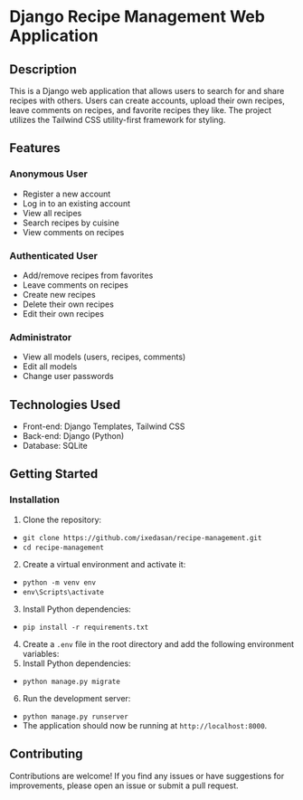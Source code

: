 # Django Recipe Management Web Application

## Description
This is a Django web application that allows users to search for and share recipes with others. Users can create accounts, upload their own recipes, leave comments on recipes, and favorite recipes they like. The project utilizes the Tailwind CSS utility-first framework for styling.

## Features

### Anonymous User
- Register a new account
- Log in to an existing account
- View all recipes
- Search recipes by cuisine
- View comments on recipes

### Authenticated User
- Add/remove recipes from favorites
- Leave comments on recipes
- Create new recipes
- Delete their own recipes
- Edit their own recipes

### Administrator
- View all models (users, recipes, comments)
- Edit all models
- Change user passwords

## Technologies Used
- Front-end: Django Templates, Tailwind CSS
- Back-end: Django (Python)
- Database: SQLite

## Getting Started

### Installation
1. Clone the repository:
- `git clone https://github.com/ixedasan/recipe-management.git`
- `cd recipe-management`
2. Create a virtual environment and activate it:
- `python -m venv env`
- `env\Scripts\activate`
3. Install Python dependencies:
- `pip install -r requirements.txt`
4. Create a `.env` file in the root directory and add the following environment variables:
5. Install Python dependencies:
- `python manage.py migrate`
6. Run the development server:
- `python manage.py runserver`
- The application should now be running at `http://localhost:8000`.

## Contributing
Contributions are welcome! If you find any issues or have suggestions for improvements, please open an issue or submit a pull request.
